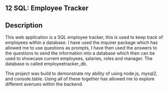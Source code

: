 ## 12 SQL: Employee Tracker

## Description

This web application is a SQL employee tracker, this is used to keep track of employees within a database. I have used the inquirer package which has allowed me to use questions as prompts, I have then used the answers to the questions to send the information into a database which then can be used to showcase current employees, salaries, roles and manager. The database is called employeetracker_db.

This project was build to demonstrate my ability of using node.js, mysql2, and console.table. Using all of these together has allowed me to explore different avenues within the backend.

